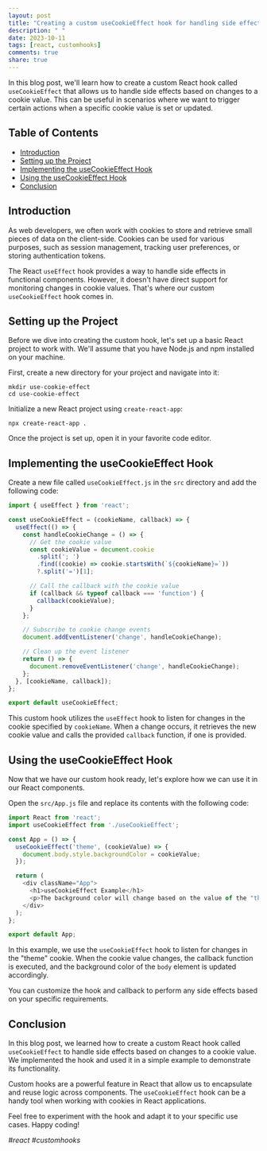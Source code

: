 ```yaml
---
layout: post
title: "Creating a custom useCookieEffect hook for handling side effects based on cookie changes"
description: " "
date: 2023-10-11
tags: [react, customhooks]
comments: true
share: true
---
```


In this blog post, we'll learn how to create a custom React hook called `useCookieEffect` that allows us to handle side effects based on changes to a cookie value. This can be useful in scenarios where we want to trigger certain actions when a specific cookie value is set or updated.

## Table of Contents
- [Introduction](#introduction)
- [Setting up the Project](#setting-up-the-project)
- [Implementing the useCookieEffect Hook](#implementing-the-usecookieeffect-hook)
- [Using the useCookieEffect Hook](#using-the-usecookieeffect-hook)
- [Conclusion](#conclusion)

## Introduction

As web developers, we often work with cookies to store and retrieve small pieces of data on the client-side. Cookies can be used for various purposes, such as session management, tracking user preferences, or storing authentication tokens.

The React `useEffect` hook provides a way to handle side effects in functional components. However, it doesn't have direct support for monitoring changes in cookie values. That's where our custom `useCookieEffect` hook comes in.

## Setting up the Project

Before we dive into creating the custom hook, let's set up a basic React project to work with. We'll assume that you have Node.js and npm installed on your machine.

First, create a new directory for your project and navigate into it:

```
mkdir use-cookie-effect
cd use-cookie-effect
```

Initialize a new React project using `create-react-app`:

```
npx create-react-app .
```

Once the project is set up, open it in your favorite code editor.

## Implementing the useCookieEffect Hook

Create a new file called `useCookieEffect.js` in the `src` directory and add the following code:

```javascript
import { useEffect } from 'react';

const useCookieEffect = (cookieName, callback) => {
  useEffect(() => {
    const handleCookieChange = () => {
      // Get the cookie value
      const cookieValue = document.cookie
        .split('; ')
        .find((cookie) => cookie.startsWith(`${cookieName}=`))
        ?.split('=')[1];

      // Call the callback with the cookie value
      if (callback && typeof callback === 'function') {
        callback(cookieValue);
      }
    };

    // Subscribe to cookie change events
    document.addEventListener('change', handleCookieChange);

    // Clean up the event listener
    return () => {
      document.removeEventListener('change', handleCookieChange);
    };
  }, [cookieName, callback]);
};

export default useCookieEffect;
```

This custom hook utilizes the `useEffect` hook to listen for changes in the cookie specified by `cookieName`. When a change occurs, it retrieves the new cookie value and calls the provided `callback` function, if one is provided.

## Using the useCookieEffect Hook

Now that we have our custom hook ready, let's explore how we can use it in our React components. 

Open the `src/App.js` file and replace its contents with the following code:

```javascript
import React from 'react';
import useCookieEffect from './useCookieEffect';

const App = () => {
  useCookieEffect('theme', (cookieValue) => {
    document.body.style.backgroundColor = cookieValue;
  });

  return (
    <div className="App">
      <h1>useCookieEffect Example</h1>
      <p>The background color will change based on the value of the "theme" cookie.</p>
    </div>
  );
};

export default App;
```

In this example, we use the `useCookieEffect` hook to listen for changes in the "theme" cookie. When the cookie value changes, the callback function is executed, and the background color of the `body` element is updated accordingly.

You can customize the hook and callback to perform any side effects based on your specific requirements.

## Conclusion

In this blog post, we learned how to create a custom React hook called `useCookieEffect` to handle side effects based on changes to a cookie value. We implemented the hook and used it in a simple example to demonstrate its functionality.

Custom hooks are a powerful feature in React that allow us to encapsulate and reuse logic across components. The `useCookieEffect` hook can be a handy tool when working with cookies in React applications.

Feel free to experiment with the hook and adapt it to your specific use cases. Happy coding!

_#react #customhooks_